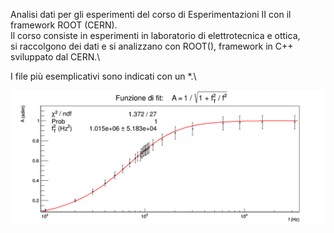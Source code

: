 Analisi dati per gli esperimenti del corso di Esperimentazioni II con il framework ROOT (CERN). \
Il corso consiste in esperimenti in laboratorio di elettrotecnica e ottica, \
si raccolgono dei dati e si analizzano con ROOT(), framework in C++ sviluppato dal CERN.\

I file più esemplicativi sono indicati con un *.\

![alt text](https://github.com/EugenioDiPaola/Analisi-Dati-Esperimentazioni-II/blob/master/cattura%20fit.PNG)

